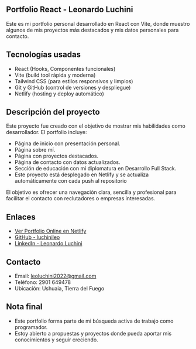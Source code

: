 ## Portfolio React - Leonardo Luchini

Este es mi portfolio personal desarrollado en React con Vite, donde muestro algunos de mis proyectos más destacados y mis datos personales para contacto.



##  Tecnologías usadas

- React (Hooks, Componentes funcionales)
- Vite (build tool rápida y moderna)
- Tailwind CSS (para estilos responsivos y limpios)
- Git y GitHub (control de versiones y despliegue)
- Netlify (hosting y deploy automático)



## Descripción del proyecto

Este proyecto fue creado con el objetivo de mostrar mis habilidades como desarrollador. El portfolio incluye:

- Página de inicio con presentación personal.
- Página sobre mí.
- Página con proyectos destacados.
- Página de contacto con datos actualizados.
- Sección de educación con mi diplomatura en Desarrollo Full Stack.
- Este proyecto está desplegado en Netlify y se actualiza automáticamente con cada push al repositorio

El objetivo es ofrecer una navegación clara, sencilla y profesional para facilitar el contacto con reclutadores o empresas interesadas.

## Enlaces

- [Ver Portfolio Online en Netlify](https://app.netlify.com/teams/luchinileo/projects)
- [GitHub - luchinileo](https://github.com/luchinileo)
- [LinkedIn - Leonardo Luchini](https://www.linkedin.com/in/leonardo-luchini-13b127262/)

## Contacto

- Email: leoluchini2022@gmail.com
- Teléfono: 2901 649478
- Ubicación: Ushuaia, Tierra del Fuego

## Nota final

- Este portfolio forma parte de mi búsqueda activa de trabajo como programador.
- Estoy abierto a propuestas y proyectos donde pueda aportar mis conocimientos y seguir creciendo.

